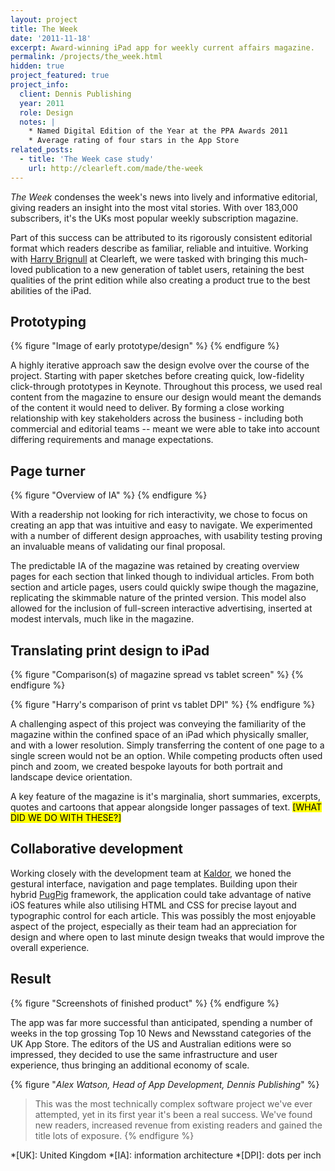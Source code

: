 ```yaml
---
layout: project
title: The Week
date: '2011-11-18'
excerpt: Award-winning iPad app for weekly current affairs magazine.
permalink: /projects/the_week.html
hidden: true
project_featured: true
project_info:
  client: Dennis Publishing
  year: 2011
  role: Design
  notes: |
    * Named Digital Edition of the Year at the PPA Awards 2011
    * Average rating of four stars in the App Store
related_posts:
  - title: 'The Week case study'
    url: http://clearleft.com/made/the-week
---
```

_The Week_ condenses the week's news into lively and informative editorial, giving readers an insight into the most vital stories. With over 183,000 subscribers, it's the UKs most popular weekly subscription magazine.

Part of this success can be attributed to its rigorously consistent editorial format which readers describe as familiar, reliable and intuitive. Working with [Harry Brignull][1] at Clearleft, we were tasked with bringing this much-loved publication to a new generation of tablet users, retaining the best qualities of the print edition while also creating a product true to the best abilities of the iPad.

## Prototyping
{% figure "Image of early prototype/design" %}
{% endfigure %}

A highly iterative approach saw the design evolve over the course of the project. Starting with paper sketches before creating quick, low-fidelity click-through prototypes in Keynote. Throughout this process, we used real content from the magazine to ensure our design would meant the demands of the content it would need to deliver. By forming a close working relationship with key stakeholders across the business - including both commercial and editorial teams -- meant we were able to take into account differing requirements and manage expectations.

## Page turner
{% figure "Overview of IA" %}
{% endfigure %}

With a readership not looking for rich interactivity, we chose to focus on creating an app that was intuitive and easy to navigate. We experimented with a number of different design approaches, with usability testing proving an invaluable means of validating our final proposal.

The predictable IA of the magazine was retained by creating overview pages for each section that linked though to individual articles. From both section and article pages, users could quickly swipe though the magazine, replicating the skimmable nature of the printed version. This model also allowed for the inclusion of full-screen interactive advertising, inserted at modest intervals, much like in the magazine.

## Translating print design to iPad
{% figure "Comparison(s) of magazine spread vs tablet screen" %}
{% endfigure %}

{% figure "Harry's comparison of print vs tablet DPI" %}
{% endfigure %}

A challenging aspect of this project was conveying the familiarity of the magazine within the confined space of an iPad which physically smaller, and with a lower resolution. Simply transferring the content of one page to a single screen would not be an option. While competing products often used pinch and zoom, we created bespoke layouts for both portrait and landscape device orientation.

A key feature of the magazine is it's marginalia, short summaries, excerpts, quotes and cartoons that appear alongside longer passages of text. <mark>[WHAT DID WE DO WITH THESE?]</mark>

## Collaborative development
Working closely with the development team at [Kaldor][2], we honed the gestural interface, navigation and page templates. Building upon their hybrid [PugPig][3] framework, the application could take advantage of native iOS features while also utilising HTML and CSS for precise layout and typographic control for each article. This was possibly the most enjoyable aspect of the project, especially as their team had an appreciation for design and where open to last minute design tweaks that would improve the overall experience. 

## Result
{% figure "Screenshots of finished product" %}
{% endfigure %}

The app was far more successful than anticipated, spending a number of weeks in the top grossing Top 10 News and Newsstand categories of the UK App Store. The editors of the US and Australian editions were so impressed, they decided to use the same infrastructure and user experience, thus bringing an additional economy of scale.

{% figure "<cite>Alex Watson, Head of App Development, Dennis Publishing</cite>" %}
> This was the most technically complex software project we've ever attempted, yet in its first year it's been a real success. We've found new readers, increased revenue from existing readers and gained the title lots of exposure.
{% endfigure %}

[1]: http://www.90percentofeverything.com/about/
[2]: http://kaldorgroup.com/
[3]: http://pugpig.com/

*[UK]: United Kingdom
*[IA]: information architecture
*[DPI]: dots per inch
